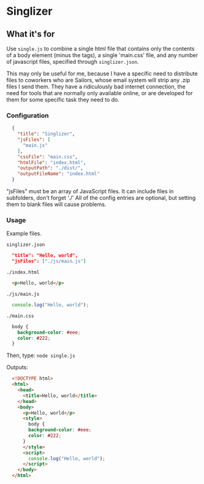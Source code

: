 # Singlizer

## What it's for
Use `single.js` to combine a single html file that contains only the contents of a body element (minus the <body></body> tags), a single 'main.css' file, and any number of javascript files, specified through `singlizer.json`.

This may only be useful for me, because I have a specific need to distribute files to coworkers who are Sailors, whose email system will strip any .zip files I send them. They have a ridiculously bad internet connection, the need for tools that are normally only available online, or are developed for them for some specific task they need to do.

### Configuration

```json
  {
    "title": "Singlizer",
    "jsFiles": [
      "main.js"
    ],
    "cssFile": "main.css",
    "htmlFile": "index.html",
    "outputPath": "./dist/",
    "outputFileName": "index.html"
  }
```

"jsFiles" must be an array of JavaScript files. It can include files in subfolders, don't forget './'
All of the config entries are optional, but setting them to blank files will cause problems.

### Usage

Example files.

`singlizer.json`
```json
  "title": "Hello, world",
  "jsFiles": ["./js/main.js"]
```

`./index.html`
```html
  <p>Hello, world</p>
```

`./js/main.js`
```javascript
  console.log("Hello, world");
```

`./main.css`
```css
  body {
    background-color: #eee;
    color: #222;
  }
```

Then, type: `node single.js`

Outputs:

```html
  <!DOCTYPE html>
  <html>
    <head>
      <title>Hello, world</title>
    </head>
    <body>
      <p>Hello, world</p>
      <style>
        body {
        background-color: #eee;
        color: #222;
      }
      </style>
      <script>
        console.log("Hello, world");
      </script>
    </body>
  </html>
```
